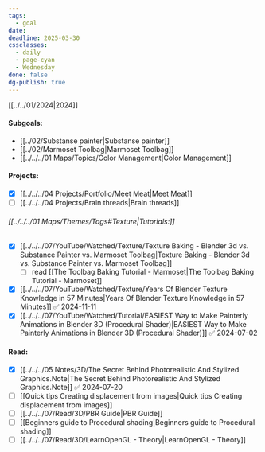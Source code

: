 ```yaml
---
tags:
  - goal
date: 
deadline: 2025-03-30
cssclasses:
  - daily
  - page-cyan
  - Wednesday
done: false
dg-publish: true
---
```

[[../../01/2024|2024]]
#### Subgoals:
-  [[../02/Substanse painter|Substanse painter]]
-  [[../02/Marmoset Toolbag|Marmoset Toolbag]]
-  [[../../../01 Maps/Topics/Color Management|Color Management]]
#### Projects:
- [x] [[../../../04 Projects/Portfolio/Meet Meat|Meet Meat]]
- [ ] [[../../../04 Projects/Brain threads|Brain threads]]
###### [[../../../01 Maps/Themes/Tags#Texture|Tutorials:]]
- [x] [[../../../07/YouTube/Watched/Texture/Texture Baking - Blender 3d vs. Substance Painter vs. Marmoset Toolbag|Texture Baking - Blender 3d vs. Substance Painter vs. Marmoset Toolbag]]
	- [ ] read [[The Toolbag Baking Tutorial - Marmoset|The Toolbag Baking Tutorial - Marmoset]]
- [x] [[../../../07/YouTube/Watched/Texture/Years Of Blender Texture Knowledge in 57 Minutes|Years Of Blender Texture Knowledge in 57 Minutes]] ✅ 2024-11-11
- [x] [[../../../07/YouTube/Watched/Tutorial/EASIEST Way to Make Painterly Animations in Blender 3D (Procedural Shader)|EASIEST Way to Make Painterly Animations in Blender 3D (Procedural Shader)]]  ✅ 2024-07-02
#### Read:
- [x] [[../../../05 Notes/3D/The Secret Behind Photorealistic And Stylized Graphics.Note|The Secret Behind Photorealistic And Stylized Graphics.Note]]  ✅ 2024-07-20
- [ ] [[Quick tips Creating displacement from images|Quick tips Creating displacement from images]]
- [ ] [[../../../07/Read/3D/PBR Guide|PBR Guide]]
- [ ] [[Beginners guide to Procedural shading|Beginners guide to Procedural shading]]
- [ ] [[../../../07/Read/3D/LearnOpenGL - Theory|LearnOpenGL - Theory]]